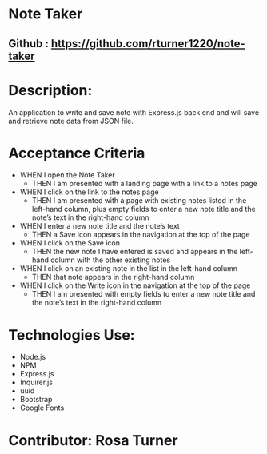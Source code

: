 # Note Taker

## Github : https://github.com/rturner1220/note-taker

# Description:

An application to write and save note with Express.js back end and will save and retrieve note data from JSON file.

# Acceptance Criteria

- WHEN I open the Note Taker
  - THEN I am presented with a landing page with a link to a notes page
- WHEN I click on the link to the notes page
  - THEN I am presented with a page with existing notes listed in the left-hand column, plus empty fields to enter a new note title and the note’s text in the right-hand column
- WHEN I enter a new note title and the note’s text
  - THEN a Save icon appears in the navigation at the top of the page
- WHEN I click on the Save icon
  - THEN the new note I have entered is saved and appears in the left-hand column with the other existing notes
- WHEN I click on an existing note in the list in the left-hand column
  - THEN that note appears in the right-hand column
- WHEN I click on the Write icon in the navigation at the top of the page
  - THEN I am presented with empty fields to enter a new note title and the note’s text in the right-hand column

# Technologies Use:

- Node.js
- NPM
- Express.js
- Inquirer.js
- uuid
- Bootstrap
- Google Fonts

# Contributor: Rosa Turner
